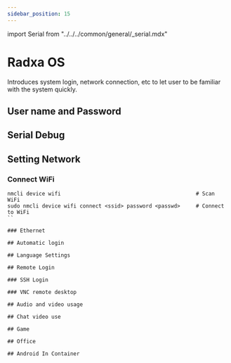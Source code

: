 ```yaml
---
sidebar_position: 15
---
```


import Serial from "../../../common/general/\_serial.mdx"

# Radxa OS

Introduces system login, network connection, etc to let user to be familiar with the system quickly.

## User name and Password

## Serial Debug

<Serial platform="rk" />

## Setting Network

### Connect WiFi

```
nmcli device wifi                                           # Scan WiFi
sudo nmcli device wifi connect <ssid> password <passwd>     # Connect to WiFi
``

### Ethernet

## Automatic login

## Language Settings

## Remote Login

### SSH Login

### VNC remote desktop

## Audio and video usage

## Chat video use

## Game

## Office

## Android In Container
```
